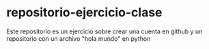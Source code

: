 # repositorio-ejercicio-clase

Este repositorio es un ejercicio sobre crear una cuenta en github y un repositorio con un archivo "hola mundo" en python
